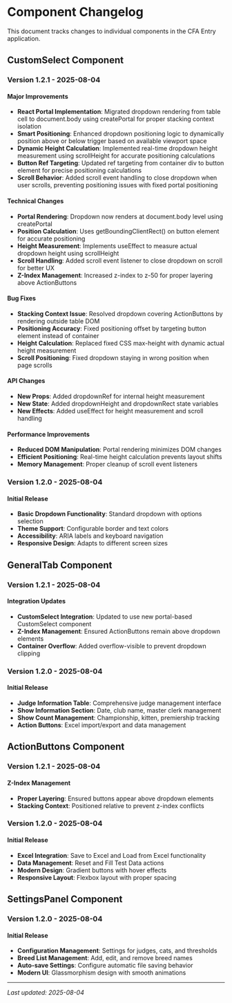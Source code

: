 # Component Changelog

This document tracks changes to individual components in the CFA Entry application.

## CustomSelect Component

### Version 1.2.1 - 2025-08-04

#### Major Improvements
- **React Portal Implementation**: Migrated dropdown rendering from table cell to document.body using createPortal for proper stacking context isolation
- **Smart Positioning**: Enhanced dropdown positioning logic to dynamically position above or below trigger based on available viewport space
- **Dynamic Height Calculation**: Implemented real-time dropdown height measurement using scrollHeight for accurate positioning calculations
- **Button Ref Targeting**: Updated ref targeting from container div to button element for precise positioning calculations
- **Scroll Behavior**: Added scroll event handling to close dropdown when user scrolls, preventing positioning issues with fixed portal positioning

#### Technical Changes
- **Portal Rendering**: Dropdown now renders at document.body level using createPortal
- **Position Calculation**: Uses getBoundingClientRect() on button element for accurate positioning
- **Height Measurement**: Implements useEffect to measure actual dropdown height using scrollHeight
- **Scroll Handling**: Added scroll event listener to close dropdown on scroll for better UX
- **Z-Index Management**: Increased z-index to z-50 for proper layering above ActionButtons

#### Bug Fixes
- **Stacking Context Issue**: Resolved dropdown covering ActionButtons by rendering outside table DOM
- **Positioning Accuracy**: Fixed positioning offset by targeting button element instead of container
- **Height Calculation**: Replaced fixed CSS max-height with dynamic actual height measurement
- **Scroll Positioning**: Fixed dropdown staying in wrong position when page scrolls

#### API Changes
- **New Props**: Added dropdownRef for internal height measurement
- **New State**: Added dropdownHeight and dropdownRect state variables
- **New Effects**: Added useEffect for height measurement and scroll handling

#### Performance Improvements
- **Reduced DOM Manipulation**: Portal rendering minimizes DOM changes
- **Efficient Positioning**: Real-time height calculation prevents layout shifts
- **Memory Management**: Proper cleanup of scroll event listeners

### Version 1.2.0 - 2025-08-04

#### Initial Release
- **Basic Dropdown Functionality**: Standard dropdown with options selection
- **Theme Support**: Configurable border and text colors
- **Accessibility**: ARIA labels and keyboard navigation
- **Responsive Design**: Adapts to different screen sizes

## GeneralTab Component

### Version 1.2.1 - 2025-08-04

#### Integration Updates
- **CustomSelect Integration**: Updated to use new portal-based CustomSelect component
- **Z-Index Management**: Ensured ActionButtons remain above dropdown elements
- **Container Overflow**: Added overflow-visible to prevent dropdown clipping

### Version 1.2.0 - 2025-08-04

#### Initial Release
- **Judge Information Table**: Comprehensive judge management interface
- **Show Information Section**: Date, club name, master clerk management
- **Show Count Management**: Championship, kitten, premiership tracking
- **Action Buttons**: Excel import/export and data management

## ActionButtons Component

### Version 1.2.1 - 2025-08-04

#### Z-Index Management
- **Proper Layering**: Ensured buttons appear above dropdown elements
- **Stacking Context**: Positioned relative to prevent z-index conflicts

### Version 1.2.0 - 2025-08-04

#### Initial Release
- **Excel Integration**: Save to Excel and Load from Excel functionality
- **Data Management**: Reset and Fill Test Data actions
- **Modern Design**: Gradient buttons with hover effects
- **Responsive Layout**: Flexbox layout with proper spacing

## SettingsPanel Component

### Version 1.2.0 - 2025-08-04

#### Initial Release
- **Configuration Management**: Settings for judges, cats, and thresholds
- **Breed List Management**: Add, edit, and remove breed names
- **Auto-save Settings**: Configure automatic file saving behavior
- **Modern UI**: Glassmorphism design with smooth animations

---

_Last updated: 2025-08-04_ 